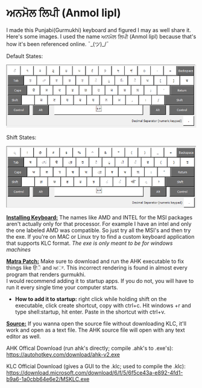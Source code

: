# ਅਨਮੋਲ ਲਿਪੀ (Anmol lipI)

I made this Punjabi(Gurmukhi) keyboard and figured I may as well share it. Here's some images. I used the name ਅਨਮੋਲ ਲਿਪੀ (Anmol lipI) because that's how it's been referenced online. ¯\_(ツ)_/¯
 
Default States:

![layout in deafault state](https://github.com/The-Respins/Anmol-lipI/blob/main/Keyboard%20Layout%20Images/Default%20States.png)

Shift States:

![layout in shift state](https://github.com/The-Respins/Anmol-lipI/blob/main/Keyboard%20Layout%20Images/Shift%20States.png)

<ins>**[Installing Keyboard:](https://github.com/The-Respins/Anmol-lipI/releases/tag/Keyboard-Installer)**</ins> The names like AMD and INTEL for the MSI packages aren't actually only for that processor. For example I have an intel and only the one labeled AMD was compatible. So just try all the MSI's and then try the exe. If you're on MAC or Linux try to find a custom keyboard application that supports KLC format. *The exe is only meant to be for windows machines*

<ins>**[Matra Patch:](https://github.com/The-Respins/Anmol-lipI/releases/tag/Matra-Patch)**</ins> Make sure to download and run the AHK executable to fix things like ੳੋ and ਅਾ. This incorrect rendering is found in almost every program that renders gurmukhi.\
I would recommend adding it to startup apps. If you do not, you will have to run it every single time your computer starts.

  - **How to add it to startup:** right click while holding shift on the executable, click create shortcut, copy with ctrl+c. Hit windows +r and type shell:startup, hit enter. Paste in the shortcut with ctrl+v.

<ins>**Source:**</ins> If you wanna open the source file without downloading KLC, it'll work and open as a text file. The AHK source file will open with any text editor as well. 

AHK Offical Download (run ahk's directly; compile .ahk's to .exe's): https://autohotkey.com/download/ahk-v2.exe

KLC Official Download (gives a GUI to the .klc; used to compile the .klc): https://download.microsoft.com/download/6/f/5/6f5ce43a-e892-4fd1-b9a6-1a0cbb64e6e2/MSKLC.exe 
